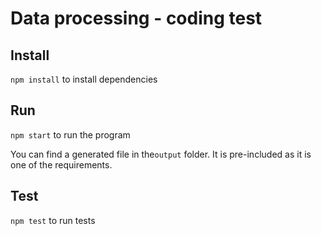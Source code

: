 <h1>Data processing - coding test</h1>

<h2>Install</h2>

`npm install` to install dependencies


<h2>Run</h2>

`npm start` to run the program

You can find a generated file in the`output` folder.
It is pre-included as it is one of the requirements.


<h2>Test</h2>

`npm test` to run tests

